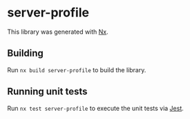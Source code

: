 # server-profile

This library was generated with [Nx](https://nx.dev).

## Building

Run `nx build server-profile` to build the library.

## Running unit tests

Run `nx test server-profile` to execute the unit tests via [Jest](https://jestjs.io).
